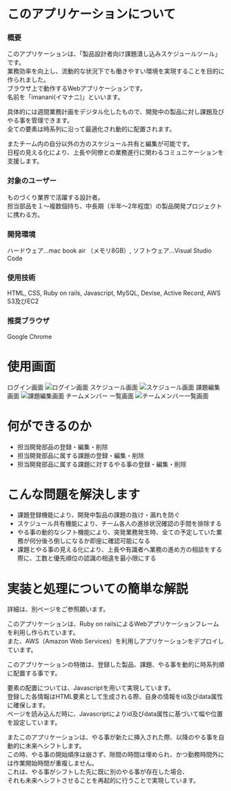 # このアプリケーションについて
### 概要
このアプリケーションは、「製品設計者向け課題潰し込みスケジュールツール」です。<br>
業務効率を向上し、流動的な状況下でも働きやすい環境を実現することを目的に作られました。<br>
ブラウザ上で動作するWebアプリケーションです。<br>
名前を「imanani(イマナニ)」といいます。<br>

具体的には週間業務計画をデジタル化したもので、開発中の製品に対し課題及びやる事を管理できます。<br>
全ての要素は時系列に沿って最適化され動的に配置されます。<br>

またチーム内の自分以外の方のスケジュール共有と編集が可能です。<br>
日程の見える化により、上長や同僚との業務進行に関わるコミュニケーションを支援します。<br>

### 対象のユーザー
ものづくり業界で活躍する設計者。<br>
担当部品を１〜複数個持ち、中長期（半年〜2年程度）の製品開発プロジェクトに携わる方。<br>

### 開発環境
ハードウェア...mac book air （メモリ8GB）,
ソフトウェア...Visual Studio Code

### 使用技術
HTML, CSS, Ruby on rails, Javascript, MySQL, Devise, Active Record, AWS S3及びEC2

### 推奨ブラウザ
Google Chrome

# 使用画面
ログイン画面
![ログイン画面](https://user-images.githubusercontent.com/70276196/95720153-d0fb4080-0cab-11eb-9c45-2af8cbf7e278.jpg)
スケジュール画面
![スケジュール画面](https://user-images.githubusercontent.com/70276196/95713880-42ce8c80-0ca2-11eb-8cec-7fd246b781fa.jpg)
課題編集画面
![課題編集画面](https://user-images.githubusercontent.com/70276196/95714340-0bacab00-0ca3-11eb-95c5-e5be87339417.jpg)
チームメンバー 一覧画面
![チームメンバー一覧画面](https://user-images.githubusercontent.com/70276196/95720170-d5bff480-0cab-11eb-8ada-d58c151e1d2c.jpg)

# 何ができるのか
- 担当開発部品の登録・編集・削除
- 担当開発部品に属する課題の登録・編集・削除
- 担当開発部品に属する課題に対するやる事の登録・編集・削除

# こんな問題を解決します
- 課題登録機能により、開発中製品の課題の抜け・漏れを防ぐ
- スケジュール共有機能により、チーム各人の進捗状況確認の手間を排除する
- やる事の動的なシフト機能により、突発業務発生時、全ての予定していた業務が何分後ろ倒しになるか即座に確認可能になる
- 課題とやる事の見える化により、上長や有識者へ業務の進め方の相談をする際に、工数と優先順位の認識の相違を最小限にする


# 実装と処理についての簡単な解説
詳細は、別ページをご参照願います。

このアプリケーションは、Ruby on railsによるWebアプリケーションフレームを利用し作られています。<br>
また、AWS（Amazon Web Services）を利用しアプリケーションをデプロイしています。

このアプリケーションの特徴は、登録した製品、課題、やる事を動的に時系列順に配置する事です。

要素の配置については、Javascriptを用いて実現しています。<br>
登録した各情報はHTML要素として生成される際、自身の情報をid及びdata属性に確保します。<br>
ページを読み込んだ時に、Javascriptによりid及びdata属性に基づいて幅や位置を設定しています。<br>

またこのアプリケーションは、やる事が新たに挿入された際、以降のやる事を自動的に未来へシフトします。<br>
この時、やる事の開始順序は崩さず、隙間の時間は埋められ、かつ勤務時間外には作業開始時間が重複しません。<br>
これは、やる事がシフトした先に既に別のやる事が存在した場合、<br>
それも未来へシフトさせることを再起的に行うことで実現しています。
